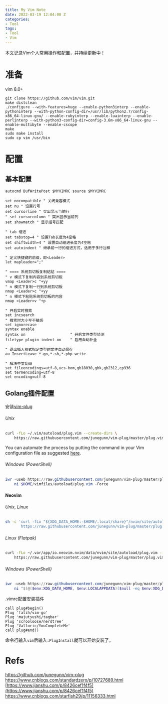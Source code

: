 ```yaml
---
title: My Vim Note
date: 2022-03-19 12:04:00 Z
categories:
- Tool
tags:
- Tool
- Vim
---
```


本文记录Vim个人常用操作和配置，并持续更新中！

# 准备
vim 8.0+
```
git clone https://github.com/vim/vim.git
make distclean
./configure --with-features=huge --enable-python3interp --enable-pythoninterp --with-python-config-dir=/usr/lib/python2.7/config-x86_64-linux-gnu/ --enable-rubyinterp --enable-luainterp --enable-perlinterp --with-python3-config-dir=config-3.6m-x86_64-linux-gnu --enable-multibyte --enable-cscope   
make
sudo make install
sudo cp vim /usr/bin
```

# 配置
## 基本配置
```
autocmd BufWritePost $MYVIMRC source $MYVIMRC

set nocompatible " 关闭兼容模式
set nu " 设置行号
set cursorline " 突出显示当前行
" set cursorcolumn " 突出显示当前列
set showmatch " 显示括号匹配

" tab 缩进
set tabstop=4 " 设置Tab长度为4空格
set shiftwidth=4 " 设置自动缩进长度为4空格
set autoindent " 继承前一行的缩进方式，适用于多行注释

" 定义快捷键的前缀，即<Leader>
let mapleader=";" 

" ==== 系统剪切板复制粘贴 ====
" v 模式下复制内容到系统剪切板
vmap <Leader>c "+yy
" n 模式下复制一行到系统剪切板
nmap <Leader>c "+yy
" n 模式下粘贴系统剪切板的内容
nmap <Leader>v "+p

" 开启实时搜索
set incsearch
" 搜索时大小写不敏感
set ignorecase
syntax enable
syntax on                    " 开启文件类型侦测
filetype plugin indent on    " 启用自动补全

" 退出插入模式指定类型的文件自动保存
au InsertLeave *.go,*.sh,*.php write

" 解决中文乱码
set fileencodings=utf-8,ucs-bom,gb18030,gbk,gb2312,cp936
set termencoding=utf-8
set encoding=utf-8
```

## Golang插件配置
安装[vim-plug](https://github.com/junegunn/vim-plug)
###### Unix

```sh
curl -fLo ~/.vim/autoload/plug.vim --create-dirs \
    https://raw.githubusercontent.com/junegunn/vim-plug/master/plug.vim
```

You can automate the process by putting the command in your Vim configuration
file as suggested [here][auto].

[auto]: https://github.com/junegunn/vim-plug/wiki/tips#automatic-installation

###### Windows (PowerShell)

```powershell
iwr -useb https://raw.githubusercontent.com/junegunn/vim-plug/master/plug.vim |`
    ni $HOME/vimfiles/autoload/plug.vim -Force
```

#### Neovim

###### Unix, Linux

```sh
sh -c 'curl -fLo "${XDG_DATA_HOME:-$HOME/.local/share}"/nvim/site/autoload/plug.vim --create-dirs \
       https://raw.githubusercontent.com/junegunn/vim-plug/master/plug.vim'
```

###### Linux (Flatpak)

```sh
curl -fLo ~/.var/app/io.neovim.nvim/data/nvim/site/autoload/plug.vim --create-dirs \
    https://raw.githubusercontent.com/junegunn/vim-plug/master/plug.vim
```

###### Windows (PowerShell)

```powershell
iwr -useb https://raw.githubusercontent.com/junegunn/vim-plug/master/plug.vim |`
    ni "$(@($env:XDG_DATA_HOME, $env:LOCALAPPDATA)[$null -eq $env:XDG_DATA_HOME])/nvim-data/site/autoload/plug.vim" -Force
```

.vimrc配置安装插件
```
call plug#begin()
Plug 'fatih/vim-go'
Plug 'majutsushi/tagbar'
Plug 'scrooloose/nerdtree'
Plug 'Valloric/YouCompleteMe'
call plug#end()
```

命令行输入`vim`后输入`:PlugInstall`就可以开始安装了。


# Refs
[https://github.com/junegunn/vim-plug
](https://github.com/junegunn/vim-plug)
[https://www.cnblogs.com/standardzero/p/10727689.html
](https://www.cnblogs.com/standardzero/p/10727689.html)
[https://www.jianshu.com/p/8426cef1f4f5](https://www.jianshu.com/p/8426cef1f4f5)
[https://www.cnblogs.com/starfish29/p/11156333.html
](https://www.cnblogs.com/starfish29/p/11156333.html)
